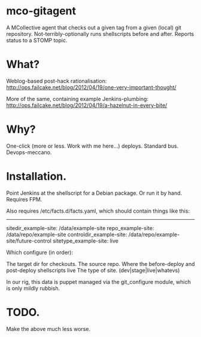 mco-gitagent
============

A MCollective agent that checks out a given tag from a given (local) git repository.
Not-terribly-optionally runs shellscripts before and after. Reports status to a STOMP topic.


What?
=====

Weblog-based post-hack rationalisation: http://ops.failcake.net/blog/2012/04/19/one-very-important-thought/

More of the same, containing example Jenkins-plumbing: http://ops.failcake.net/blog/2012/04/19/a-hazelnut-in-every-bite/
 

Why?
====

One-click (more or less. Work with me here...) deploys. Standard bus. Devops-meccano.


Installation.
=============

Point Jenkins at the shellscript for a Debian package. Or run it by hand. Requires FPM.

Also requires /etc/facts.d/facts.yaml, which should contain things like this:

---
sitedir_example-site: /data/example-site
repo_example-site: /data/repo/example-site
controldir_example-site: /data/repo/example-site/future-control
sitetype_example-site: live

Which configure (in order):

The target dir for checkouts.
The source repo.
Where the before-deploy and post-deploy shellscripts live
The type of site. (dev|stage|live|whatevs)

In our rig, this data is puppet managed via the git_configure module, which is only mildly rubbish.


TODO.
=====

Make the above much less worse.
